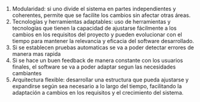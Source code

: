 1. Modularidad: si uno divide el sistema en partes independientes y coherentes, permite que se facilite los cambios sin afectar otras áreas.
2. Tecnologías y herramientas adaptables: uso de herramientas y tecnologías que tienen la capacidad de ajustarse fácilmente a los cambios en los requisitos del proyecto y pueden evolucionar con el tiempo para mantener la relevancia y eficacia del software desarrollado.
3. Si se establecen pruebas automaticas se va a poder detectar errores de manera mas rapida
4. Si se hace un buen feedback de manera constante con los usuarios finales, el software se va a poder adaptar segun las necesidades cambiantes
5. Arquitectura flexible: desarrollar una estructura que pueda ajustarse y expandirse según sea necesario a lo largo del tiempo, facilitando la adaptación a cambios en los requisitos y el crecimiento del sistema.